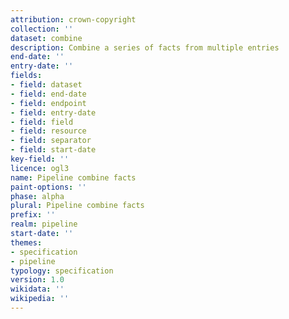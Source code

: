 ```yaml
---
attribution: crown-copyright
collection: ''
dataset: combine
description: Combine a series of facts from multiple entries
end-date: ''
entry-date: ''
fields:
- field: dataset
- field: end-date
- field: endpoint
- field: entry-date
- field: field
- field: resource
- field: separator
- field: start-date
key-field: ''
licence: ogl3
name: Pipeline combine facts
paint-options: ''
phase: alpha
plural: Pipeline combine facts
prefix: ''
realm: pipeline
start-date: ''
themes:
- specification
- pipeline
typology: specification
version: 1.0
wikidata: ''
wikipedia: ''
---
```


